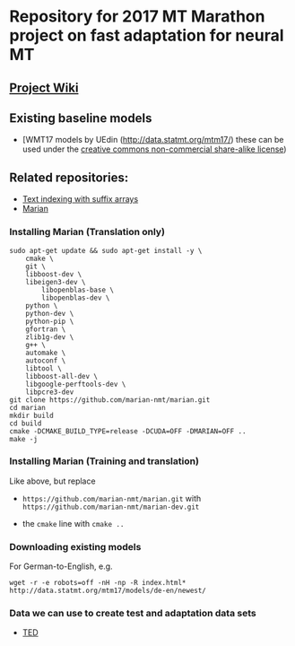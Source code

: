 # Repository for 2017 MT Marathon project on fast adaptation for neural MT

## [Project Wiki](https://github.com/ugermann/mtm17/wiki)

## Existing baseline models 
- [WMT17 models by UEdin (http://data.statmt.org/mtm17/)
  these can be used under the [creative commons non-commercial share-alike license](https://creativecommons.org/licenses/by-nc-sa/3.0/))

## Related repositories:
- [Text indexing with suffix arrays](https://github.com/ugermann/btm)
- [Marian](https://github.com/marian-nmt/marian-dev)

### Installing Marian (Translation only)
```
sudo apt-get update && sudo apt-get install -y \
	cmake \
	git \
	libboost-dev \
	libeigen3-dev \
        libopenblas-base \
        libopenblas-dev \
	python \
	python-dev \
	python-pip \
	gfortran \
	zlib1g-dev \
	g++ \
	automake \
	autoconf \
	libtool \
	libboost-all-dev \
	libgoogle-perftools-dev \
	libpcre3-dev
git clone https://github.com/marian-nmt/marian.git
cd marian
mkdir build
cd build
cmake -DCMAKE_BUILD_TYPE=release -DCUDA=OFF -DMARIAN=OFF ..
make -j
```
### Installing Marian (Training and translation)

Like above, but replace 
- `https://github.com/marian-nmt/marian.git`
  with
  `https://github.com/marian-nmt/marian-dev.git`

- the `cmake` line with `cmake ..`

### Downloading existing models
For German-to-English, e.g.
```
wget -r -e robots=off -nH -np -R index.html* http://data.statmt.org/mtm17/models/de-en/newest/
```

### Data we can use to create test and adaptation data sets
- [TED](https://wit3.fbk.eu/mt.php?release=2016-01)







